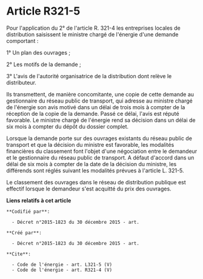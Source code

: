 # Article R321-5

Pour l'application du 2° de l'article R. 321-4 les entreprises locales de distribution saisissent le ministre chargé de
l'énergie d'une demande comportant : 

1° Un plan des ouvrages ; 

2° Les motifs de la demande ; 

3° L'avis de l'autorité organisatrice de la distribution dont relève le distributeur. 

Ils transmettent, de manière concomitante, une copie de cette demande au gestionnaire du réseau public de transport, qui
adresse au ministre chargé de l'énergie son avis motivé dans un délai de trois mois à compter de la réception de la copie de
la demande. Passé ce délai, l'avis est réputé favorable. Le ministre chargé de l'énergie rend sa décision dans un délai de
six mois à compter du dépôt du dossier complet. 

Lorsque la demande porte sur des ouvrages existants du réseau public de transport et que la décision du ministre est
favorable, les modalités financières du classement font l'objet d'une négociation entre le demandeur et le gestionnaire du
réseau public de transport. A défaut d'accord dans un délai de six mois à compter de la date de la décision du ministre, les
différends sont réglés suivant les modalités prévues à l'article L. 321-5. 

Le classement des ouvrages dans le réseau de distribution publique est effectif lorsque le demandeur s'est acquitté du prix
des ouvrages.

**Liens relatifs à cet article**

	**Codifié par**:

	  - Décret n°2015-1823 du 30 décembre 2015 - art.

	**Créé par**:

	  - Décret n°2015-1823 du 30 décembre 2015 - art.

	**Cite**:

	  - Code de l'énergie - art. L321-5 (V)
	  - Code de l'énergie - art. R321-4 (V)
